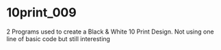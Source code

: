 # 10print_009
2 Programs used to create a Black &amp; White 10 Print Design.  Not using one line of basic code but still interesting
